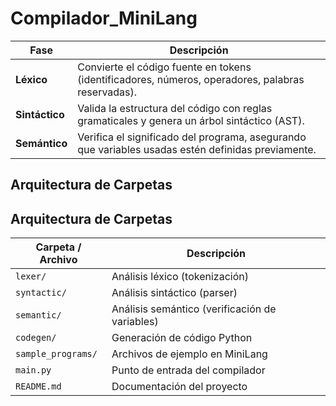 # Compilador_MiniLang

| Fase           | Descripción                                                                                         |
|----------------|-------------------------------------------------------------------------------------------------|
| **Léxico**     | Convierte el código fuente en tokens (identificadores, números, operadores, palabras reservadas).|
| **Sintáctico** | Valida la estructura del código con reglas gramaticales y genera un árbol sintáctico (AST).      |
| **Semántico**  | Verifica el significado del programa, asegurando que variables usadas estén definidas previamente.|



## Arquitectura de Carpetas

## Arquitectura de Carpetas

| Carpeta / Archivo   | Descripción                                  |
|--------------------|----------------------------------------------|
| `lexer/`           | Análisis léxico (tokenización)               |
| `syntactic/`       | Análisis sintáctico (parser)                  |
| `semantic/`        | Análisis semántico (verificación de variables)|
| `codegen/`         | Generación de código Python                    |
| `sample_programs/` | Archivos de ejemplo en MiniLang                |
| `main.py`          | Punto de entrada del compilador                |
| `README.md`        | Documentación del proyecto                      |
